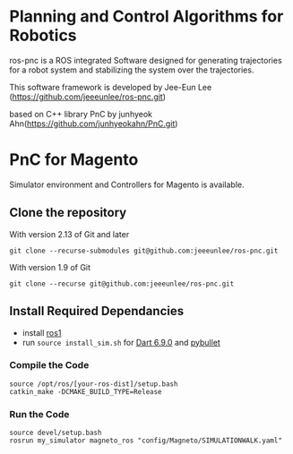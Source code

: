 # Planning and Control Algorithms for Robotics
ros-pnc is a ROS integrated Software designed for generating trajectories for a robot system
and stabilizing the system over the trajectories.

This software framework is developed by Jee-Eun Lee (https://github.com/jeeeunlee/ros-pnc.git)

based on C++ library PnC by junhyeok Ahn(https://github.com/junhyeokahn/PnC.git)

# PnC for Magento
Simulator environment and Controllers for Magento is available. 

## Clone the repository
With version 2.13 of Git and later
```
git clone --recurse-submodules git@github.com:jeeeunlee/ros-pnc.git
```
With version 1.9 of Git
```
git clone --recurse git@github.com:jeeeunlee/ros-pnc.git
```

## Install Required Dependancies
- install [ros1](http://wiki.ros.org/noetic/Installation/Ubuntu)
- run ```source install_sim.sh``` for [Dart 6.9.0](https://dartsim.github.io/install_dart_on_mac.html) and [pybullet](https://pybullet.org/wordpress/)

### Compile the Code
```
source /opt/ros/[your-ros-dist]/setup.bash
catkin_make -DCMAKE_BUILD_TYPE=Release
```
### Run the Code
```
source devel/setup.bash
rosrun my_simulator magneto_ros "config/Magneto/SIMULATIONWALK.yaml"
```
